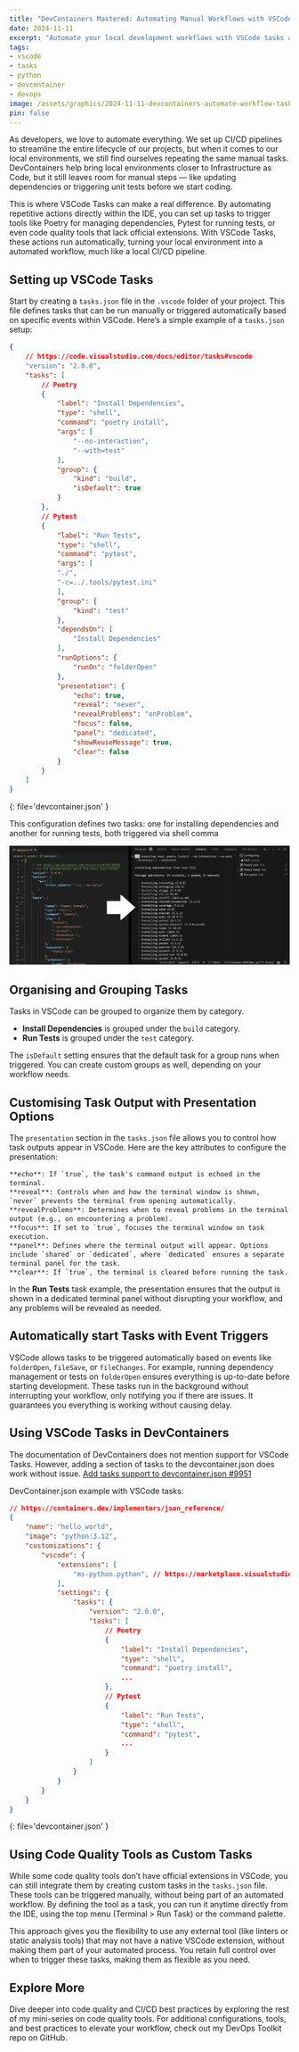 ```yaml
---
title: "DevContainers Mastered: Automating Manual Workflows with VSCode Tasks - Part 3/3"
date: 2024-11-11
excerpt: "Automate your local development workflows with VSCode tasks and DevContainers akin to CICD. Remove all manual forms of testing, dependencies, and more!"
tags:
- vscode
- tasks
- python
- devcontainer
- devops
image: /assets/graphics/2024-11-11-devcontainers-automate-workflow-tasks/thumbnail-origami-cranes.jpg
pin: false
---
```


As developers, we love to automate everything. We set up CI/CD pipelines to streamline the entire lifecycle of our projects, but when it comes to our local environments, we still find ourselves repeating the same manual tasks. DevContainers help bring local environments closer to Infrastructure as Code, but it still leaves room for manual steps — like updating dependencies or triggering unit tests before we start coding.

This is where VSCode Tasks can make a real difference. By automating repetitive actions directly within the IDE, you can set up tasks to trigger tools like Poetry for managing dependencies, Pytest for running tests, or even code quality tools that lack official extensions. With VSCode Tasks, these actions run automatically, turning your local environment into a automated workflow, much like a local CI/CD pipeline.

## Setting up VSCode Tasks

Start by creating a `tasks.json` file in the `.vscode` folder of your project. This file defines tasks that can be run manually or triggered automatically based on specific events within VSCode. Here’s a simple example of a `tasks.json` setup:

```json
{
    // https://code.visualstudio.com/docs/editor/tasks#vscode
    "version": "2.0.0",
    "tasks": [
        // Poetry
        {
            "label": "Install Dependencies",
            "type": "shell",
            "command": "poetry install",
            "args": [
                "--no-interaction",
                "--with=test"
            ],
            "group": {
                "kind": "build",
                "isDefault": true
            }
        },
        // Pytest
        {
            "label": "Run Tests",
            "type": "shell",
            "command": "pytest",
            "args": [
            "./",
            "-c=../.tools/pytest.ini"
            ],
            "group": {
                "kind": "test"
            },
            "dependsOn": [
                "Install Dependencies"
            ],
            "runOptions": {
                "runOn": "folderOpen"
            },
            "presentation": {
                "echo": true,
                "reveal": "never",
                "revealProblems": "onProblem",
                "focus": false,
                "panel": "dedicated",
                "showReuseMessage": true,
                "clear": false
            }
        }
    ]
}
```
{: file='devcontainer.json' }

This configuration defines two tasks: one for installing dependencies and another for running tests, both triggered via shell comma

![actions-view](/assets/graphics/2024-11-11-devcontainers-automate-workflow-tasks/vscode_tasks_ui_screenshot.webp)

## Organising and Grouping Tasks

Tasks in VSCode can be grouped to organize them by category.

- **Install Dependencies** is grouped under the `build` category.
- **Run Tests** is grouped under the `test` category.

The `isDefault` setting ensures that the default task for a group runs when triggered. You can create custom groups as well, depending on your workflow needs.


## Customising Task Output with Presentation Options

The `presentation` section in the `tasks.json` file allows you to control how task outputs appear in VSCode. Here are the key attributes to configure the presentation:

    **echo**: If `true`, the task's command output is echoed in the terminal.
    **reveal**: Controls when and how the terminal window is shown, `never` prevents the terminal from opening automatically.
    **revealProblems**: Determines when to reveal problems in the terminal output (e.g., on encountering a problem).
    **focus**: If set to `true`, focuses the terminal window on task execution.
    **panel**: Defines where the terminal output will appear. Options include `shared` or `dedicated`, where `dedicated` ensures a separate terminal panel for the task.
    **clear**: If `true`, the terminal is cleared before running the task.

In the **Run Tests** task example, the presentation ensures that the output is shown in a dedicated terminal panel without disrupting your workflow, and any problems will be revealed as needed.

## Automatically start Tasks with Event Triggers

VSCode allows tasks to be triggered automatically based on events like `folderOpen`, `fileSave`, or `fileChanges`. For example, running dependency management or tests on `folderOpen` ensures everything is up-to-date before starting development. These tasks run in the background without interrupting your workflow, only notifying you if there are issues. It guarantees you everything is working without causing delay.

## Using VSCode Tasks in DevContainers

The documentation of DevContainers does not mention support for VSCode Tasks. However, adding a section of tasks to the devcontainer.json does work without issue. [Add tasks support to devcontainer.json #9951
](https://github.com/microsoft/vscode-remote-release/issues/9951)

DevContainer.json example with VSCode tasks:

```json
// https://containers.dev/implementors/json_reference/
{
    "name": "hello_world",
    "image": "python:3.12",
    "customizations": {
        "vscode": {
            "extensions": [
                "ms-python.python", // https://marketplace.visualstudio.com/items?itemName=ms-python.python
            ],
            "settings": {
                "tasks": {
                    "version": "2.0.0",
                    "tasks": [
                        // Poetry
                        {
                            "label": "Install Dependencies",
                            "type": "shell",
                            "command": "poetry install",
                            ...
                        },
                        // Pytest
                        {
                            "label": "Run Tests",
                            "type": "shell",
                            "command": "pytest",
                            ...
                        }
                    ]
                }
            }
        }
    }
}
```
{: file='devcontainer.json' }

## Using Code Quality Tools as Custom Tasks

While some code quality tools don’t have official extensions in VSCode, you can still integrate them by creating custom tasks in the `tasks.json` file. These tools can be triggered manually, without being part of an automated workflow. By defining the tool as a task, you can run it anytime directly from the IDE, using the top menu (Terminal > Run Task) or the command palette.

This approach gives you the flexibility to use any external tool (like linters or static analysis tools) that may not have a native VSCode extension, without making them part of your automated process. You retain full control over when to trigger these tasks, making them as flexible as you need.

## Explore More

Dive deeper into code quality and CI/CD best practices by exploring the rest of my mini-series on code quality tools. For additional configurations, tools, and best practices to elevate your workflow, check out my DevOps Toolkit repo on GitHub.
